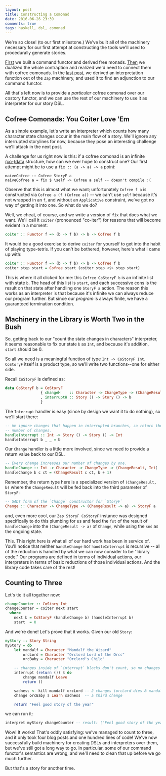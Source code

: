 ```yaml
---
layout: post
title: Constructing a Comonad
date: 2016-06-26 23:39
comments: true
tags: haskell, dsl, comonad
---
```


We're so close! (to our first milestone.) We've built all of the machinery
necessary for our first attempt at constructing the tools we'll used to
procedurally generate stories.

[First][free] we built a command functor and derived free monads. [Then][cofree]
we dualized the whole contraption and realized we'd need to connect them with
cofree comonads. In the [last post][zap], we derived an interpretation function
out of the `Zap` machinery, and used it to find an adjunction to our command
functor.

All that's left now is to provide a *particular* cofree comonad over our costory
functor, and we can use the rest of our machinery to use it as interpreter for
our story DSL.


## Cofree Comonads: You Coiter Love 'Em

As a simple example, let's write an interpreter which counts how many character
state changes occur in the main flow of a story. We'll ignore any interrupted
storylines for now, because they pose an interesting challenge we'll attack in
the next post.

A challenge for us right now is this: if a cofree comonad is an infinite
[(co-)data][codata] structure, how can we ever hope to construct one? Our first
attempt might be to use a `fix :: (a -> a) -> a` point:

[codata]: http://blog.sigfpe.com/2007/07/data-and-codata.html

```
naiveCofree :: Cofree StoryF a
naiveCofree a = fix $ \self -> Cofree a self -- doesn't compile :(
```

Observe that this is almost what we want; unfortunately `Cofree f a` is
constructed via `Cofree a (f (Cofree a))` -- we can't use `self` because it's
not wrapped in an `f`, and without an `Applicative` constraint, we've got no way
of getting it into one. So what do we do?

Well, we cheat, of course, and we write a version of `fix` that does what we
want. We'll call it `coiter` (pronounced "co-iter") for reasons that will become
evident in a moment:

```haskell
coiter :: Functor f => (b -> f b) -> b -> Cofree f b
```

It would be a good exercise to derive `coiter` for yourself to get into the
habit of playing type-tetris. If you can't be bothered, however, here's what I
came up with:

```haskell
coiter :: Functor f => (b -> f b) -> b -> Cofree f b
coiter step start = Cofree start (coiter step <$> step start)
```

This is where it all clicked for me: this `Cofree CoStoryF b` is an infinite
list with state `b`. The head of this list is `start`, and each successive cons
is the result on that state after handling one `StoryF a` action. The reason
this works as an interpreter is that because it's infinite we can always reduce
our program further. But since our *program* is always finite, we have a
guaranteed termination condition.


## Machinery in the Library is Worth Two in the Bush

So, getting back to our "count the state changes in characters" interpreter, it
seems reasonable to fix our state `b` as `Int`, and because it's addition,
`start` should be $0$.

So all we need is a meaningful function of type `Int -> CoStoryF Int`.
`CoStoryF` itself is a product type, so we'll write two functions--one for
either side.

Recall `CoStoryF` is defined as:

```haskell
data CoStoryF b = CoStoryF
                { changeH    :: Character -> ChangeType -> (ChangeResult, b)
                , interruptH :: Story () -> Story () -> b
                }
```

The `Interrupt` handler is easy (since by design we want it to do nothing), so
we'll start there:

```haskell
-- We ignore changes that happen in interrupted branches, so return the incoming
-- number of changes.
handleInterrupt :: Int -> Story () -> Story () -> Int
handleInterrupt b _ _ = b
```

Our `Change` handler is a little more involved, since we need to provide a
return value back to our DSL.

```haskell
-- Every change increases our number of changes by one.
handleChange :: Int -> Character -> ChangeType -> (ChangeResult, Int)
handleChange b c ct = (ChangeResult c ct, b + 1)
```

Remember, the return type here is a specialized version of `(ChangeResult, b)`
where the `ChangeResult` will be fed back into the third parameter of `StoryF`:

```haskell
-- GADT form of the `Change` constructor for `StoryF`
Change :: Character -> ChangeType -> (ChangeResult -> a) -> StoryF a
```

and, even more cool, our `Zap StoryF CoStoryF` instance was designed
specifically to do this plumbing for us and feed the `fst` of the result of
`handleChange` into the `(ChangeResult -> a)` of `Change`, while using the `snd`
as the ongoing state.

This. This right here is what all of our hard work has been in service of.
You'll notice that neither `handleChange` nor `handleInterrupt` is recursive --
all of the reduction is handled by what we can now consider to be "library
code." Our programs are defined in terms of individual actions, our interpreters
in terms of basic reductions of those individual actions. And the library code
takes care of the rest!


## Counting to Three

Let's tie it all together now:

```haskell
changeCounter :: CoStory Int
changeCounter = coiter next start
  where
    next b = CoStoryF (handleChange b) (handleInterrupt b)
    start  = 0
```

[free]: /blog/free-stories
[cofree]: /blog/cofree-comonads
[zap]: /blog/zap

And we're done! Let's prove that it works. Given our old `Story`:

```haskell
myStory :: Story String
myStory = do
    let mandalf = Character "Mandalf the Wizard"
        orcLord = Character "Orclord Lord of the Orcs"
        orcBaby = Character "Orclord's Child"

    -- changes inside of `interrupt` blocks don't count, so no changes here
    interrupt (return ()) $ do
        change mandalf Leave
        return ()

    sadness <- kill mandalf orcLord -- 2 changes (orcLord dies & mandalf did it)
    change orcBaby $ Learn sadness  -- a third change

    return "Feel good story of the year"
```

we can run it:

```haskell
interpret myStory changeCounter -- result: ("Feel good story of the year", 3)
```

Wow! It works! That's oddly satisfying: we've managed to count to three, and it
only took four blog posts and one hundred lines of code! We've now successfully
build machinery for creating DSLs and interpreters over them, but we've still
got a long way to go. In particular, some of our command functor's semantics are
wrong, and we'll need to clean that up before we go much further.

But that's a story for another time.
